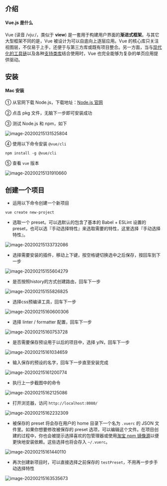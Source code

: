 ## 介绍

#### Vue.js 是什么

Vue (读音 /vjuː/，类似于 **view**) 是一套用于构建用户界面的**渐进式框架**。与其它大型框架不同的是，Vue 被设计为可以自底向上逐层应用。Vue 的核心库只关注视图层，不仅易于上手，还便于与第三方库或既有项目整合。另一方面，当与[现代化的工具链](https://cn.vuejs.org/v2/guide/single-file-components.html)以及各种[支持类库](https://github.com/vuejs/awesome-vue#libraries--plugins)结合使用时，Vue 也完全能够为复杂的单页应用提供驱动。



## 安装

#### Mac 安装

① 从官网下载 Node.js，下载地址：[Node.js 官网](https://nodejs.org/en/#download)

② 点击 pkg 文件，无脑下一步即可安装成功

③ 测试 Node.js 和 npm，如下

![image-20200215131525804](https://tva1.sinaimg.cn/large/0082zybpgy1gbx0gbym8oj314q08sjsx.jpg)

④ 使用以下命令安装 `@vue/cli`

```shell
npm install -g @vue/cli
```

⑤ 查看 `vue` 版本

![image-20200215131910660](https://tva1.sinaimg.cn/large/0082zybpgy1gbx0k4ndmvj315o06eabf.jpg)



## 创建一个项目

- 运用以下命令创建一个新项目

```shell
vue create new-project
```

- 选取一个 preset。可以选默认的包含了基本的 Babel + ESLint 设置的 preset，也可以选『手动选择特性』来选取需要的特性，这里选择『手动选择特性』。

![image-20200215133732086](https://tva1.sinaimg.cn/large/0082zybpgy1gbx136kjrdj312808ojum.jpg)

- 选择需要安装的插件，移动上下键，按空格键切换选中之后保存，按回车到下一步

![image-20200215155604279](https://tva1.sinaimg.cn/large/0082zybpgy1gbx53c1uhcj31e20j27bd.jpg)

- 是否按照history的方式创建路由，回车下一步

![image-20200215155826825](https://tva1.sinaimg.cn/large/0082zybpgy1gbx55suknoj31dy0c0tgk.jpg)

- 选择css预编译工具，回车下一步

![image-20200215160600306](https://tva1.sinaimg.cn/large/0082zybpgy1gbx5do3rdjj31e20hetjo.jpg)

- 选择 linter / formatter 配置，回车下一步

![image-20200215160753728](https://tva1.sinaimg.cn/large/0082zybpgy1gbx5fmxzzlj31e20lwk3w.jpg)

- 是否需要保存预设用于以后的项目中，选择 y/N，回车下一步

![image-20200215161034659](https://tva1.sinaimg.cn/large/0082zybpgy1gbx5if38kpj31e00juncc.jpg)

- 输入保存的预设的名字，回车下一步直至安装完成

![image-20200215161200774](https://tva1.sinaimg.cn/large/0082zybpgy1gbx5jxhbf4j31bt0u0amn.jpg)

- 执行上一步截图中的命令

![image-20200215162125086](https://tva1.sinaimg.cn/large/0082zybpgy1gbx5tpr919j31e20i0n4h.jpg)

- 打开浏览器，访问 `http://localhost:8080/`

![image-20200215162232309](https://tva1.sinaimg.cn/large/0082zybpgy1gbx5uvdvzqj31d90u04d6.jpg)

- 被保存的 preset 将会存在用户的 home 目录下一个名为 `.vuerc` 的 JSON 文件里。如果你想要修改被保存的 preset  选项，可以编辑这个文件。在项目创建的过程中，你也会被提示选择喜欢的包管理器或使用[淘宝 npm 镜像源](https://npm.taobao.org/)以便更快地安装依赖。这些选择也将会存入 `~/.vuerc`。

![image-20200215161440110](https://tva1.sinaimg.cn/large/0082zybpgy1gbx5mo8xb4j318z0u0gsw.jpg)

- 再次创建新项目时，可以直接选择之前保存的 `testPreset`，不用再一步步手动选择特性

![image-20200215163535673](https://tva1.sinaimg.cn/large/0082zybpgy1gbx68g1x9lj319m0aojvx.jpg)





